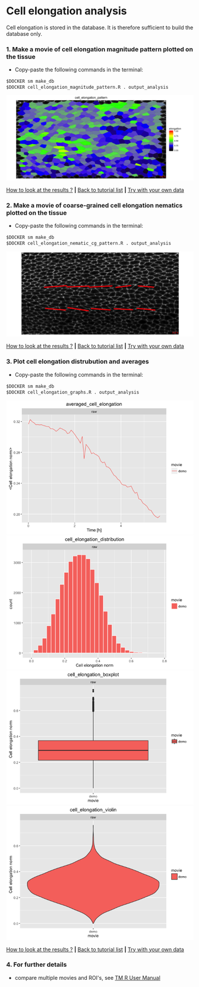 
# Cell elongation analysis

Cell elongation is stored in the database. It is therefore sufficient to build the database only.


### 1. Make a movie of cell elongation magnitude pattern plotted on the tissue

* Copy-paste the following commands in the terminal:

```
$DOCKER sm make_db 
$DOCKER cell_elongation_magnitude_pattern.R . output_analysis
```

![](cell_elongation_files/figure-html/cell_elongation_magnitude_pattern-1.png)

[How to look at the results ?](../tm_qs_example_data.md#4-look-at-the-results) **|** 
[Back to tutorial list](../tm_qs_example_data.md#3-select-the-analysis-you-are-interested-in) **|** 
[Try with your own data](../tm_qs_user_data.md#first-use-of-tissueminer-with-your-own-data)


### 2. Make a movie of coarse-grained cell elongation nematics plotted on the tissue
* Copy-paste the following commands in the terminal:

```
$DOCKER sm make_db 
$DOCKER cell_elongation_nematic_cg_pattern.R . output_analysis
```

![](cell_elongation_files/figure-html/cg_cell_elongation_nematic_pattern-1.png)

[How to look at the results ?](../tm_qs_example_data.md#4-look-at-the-results) **|** 
[Back to tutorial list](../tm_qs_example_data.md#3-select-the-analysis-you-are-interested-in) **|** 
[Try with your own data](../tm_qs_user_data.md#first-use-of-tissueminer-with-your-own-data)

### 3. Plot cell elongation distrubution and averages
* Copy-paste the following commands in the terminal:

```
$DOCKER sm make_db 
$DOCKER cell_elongation_graphs.R . output_analysis
```

![](cell_elongation_files/figure-html/cell_elongation_graphs-1.png)![](cell_elongation_files/figure-html/cell_elongation_graphs-2.png)![](cell_elongation_files/figure-html/cell_elongation_graphs-3.png)![](cell_elongation_files/figure-html/cell_elongation_graphs-4.png)

[How to look at the results ?](../tm_qs_example_data.md#4-look-at-the-results) **|** 
[Back to tutorial list](../tm_qs_example_data.md#3-select-the-analysis-you-are-interested-in) **|** 
[Try with your own data](../tm_qs_user_data.md#first-use-of-tissueminer-with-your-own-data)

### 4. For further details

* compare multiple movies and ROI's, see [TM R User Manual](https://mpicbg-scicomp.github.io/tissue_miner/tm_tutorial/R-tutorial.html#comparing-averaged-quantities-between-movies-and-rois)
